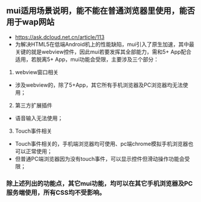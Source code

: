 ## mui适用场景说明，能不能在普通浏览器里使用，能否用于wap网站
- https://ask.dcloud.net.cn/article/113
- 为解决HTML5在低端Android机上的性能缺陷，mui引入了原生加速，其中最关键的就是webview控件，因此mui若要发挥其全部能力，需和5+ App配合适用，若脱离5+ App，mui功能会受限，主要涉及三个部分：

1. webview窗口相关
- 涉及webview的，除了5+App，其它所有手机浏览器及PC浏览器均无法使用；

2. 第三方扩展插件
- 语音输入无法使用；

3. Touch事件相关
- Touch事件相关的，手机端浏览器均可使用、pc端chrome模拟手机浏览器也可以正常使用；
- 但普通PC端浏览器因为没有touch事件，可以显示控件但滑动操作功能会受限；

### 除上述列出的功能点，其它mui功能，均可以在其它手机浏览器及PC服务端使用，所有CSS均不受影响。
